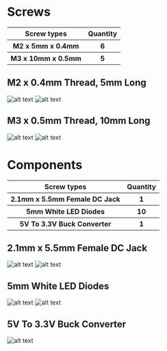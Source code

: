 # Screws

<table>
    <tr>
    <th>Screw types</th>
    <th>Quantity</th>
  </tr>
    <tr>
    <th>M2 x 5mm x 0.4mm</th>
    <th>6</th>
   <tr>
    <th>M3 x 10mm x 0.5mm</th>
    <th>5</th>
</table>

## M2 x 0.4mm Thread, 5mm Long
![alt text](https://github.com/ProgramFreakHD/Ark-reactor/blob/main/Pictures/Miscellaneous/M2%20x%205mm%20x0.4mm.png)
![alt text](https://github.com/ProgramFreakHD/Ark-reactor/blob/main/Pictures/Miscellaneous/M2%20x%205mm%20x0.4mm%20Diagram.png)

## M3 x 0.5mm Thread, 10mm Long
![alt text](https://github.com/ProgramFreakHD/Ark-reactor/blob/main/Pictures/Miscellaneous/M3%20x%2010mm%20x%200.5mm.png)
![alt text](https://github.com/ProgramFreakHD/Ark-reactor/blob/main/Pictures/Miscellaneous/M3%20x%2010mm%20x%200.5mm%20Diagram.png)

# Components

<table>
    <tr>
    <th>Screw types</th>
    <th>Quantity</th>
  </tr>
    <tr>
    <th>2.1mm x 5.5mm Female DC Jack</th>
    <th>1</th>
   <tr>
    <th>5mm White LED Diodes</th>
    <th>10</th>
   <tr>
    <th>5V To 3.3V Buck Converter</th>
    <th>1</th>
</table>

## 2.1mm x 5.5mm Female DC Jack

![alt text](https://github.com/ProgramFreakHD/Ark-reactor/blob/main/Pictures/Miscellaneous/2.1mm%20x%205.5mm%20Female%20DC%20Jack.jpg)
![alt text](https://github.com/ProgramFreakHD/Ark-reactor/blob/main/Pictures/Miscellaneous/2.1mm%20x%205.5mm%20Female%20DC%20Jack%20Diagram.jpg)

## 5mm White LED Diodes

![alt text](https://github.com/ProgramFreakHD/Ark-reactor/blob/main/Pictures/Miscellaneous/H4411874ec0c6432e85a3fefa4a102458y.png)
![alt text](https://github.com/ProgramFreakHD/Ark-reactor/blob/main/Pictures/Miscellaneous/5mm%20White%20LED%20Diodes.jpg)

## 5V To 3.3V Buck Converter

![alt text](https://github.com/ProgramFreakHD/Ark-reactor/blob/main/Pictures/Miscellaneous/H4411874ec0c6432e85a3fefa4a102458y.png)
